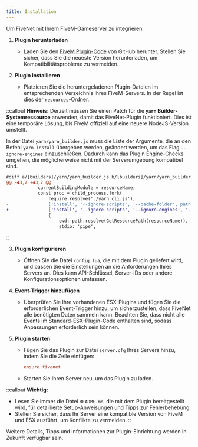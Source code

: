 ```yaml
---
title: Installation
---
```


Um FiveNet mit Ihrem FiveM-Gameserver zu integrieren:

1. **Plugin herunterladen**
    - Laden Sie den [FiveM Plugin-Code](https://github.com/fivenet-app/plugins/tree/main/fivem/fivenet) von GitHub herunter. Stellen Sie sicher, dass Sie die neueste Version herunterladen, um Kompatibilitätsprobleme zu vermeiden.

2. **Plugin installieren**
    - Platzieren Sie die heruntergeladenen Plugin-Dateien im entsprechenden Verzeichnis Ihres FiveM-Servers. In der Regel ist dies der `resources`-Ordner.

::callout
**Hinweis:** Derzeit müssen Sie einen Patch für die **`yarn` Builder-Systemressource** anwenden, damit das FiveNet-Plugin funktioniert. Dies ist eine temporäre Lösung, bis FiveM offiziell auf eine neuere NodeJS-Version umstellt.

In der Datei `yarn/yarn_builder.js` muss die Liste der Argumente, die an den Befehl `yarn install` übergeben werden, geändert werden, um das Flag `--ignore-engines` einzuschließen. Dadurch kann das Plugin Engine-Checks umgehen, die möglicherweise nicht mit der Serverumgebung kompatibel sind.

```diff
#diff a/[builders]/yarn/yarn_builder.js b/[builders]/yarn/yarn_builder.js
@@ -43,7 +43,7 @@
 			currentBuildingModule = resourceName;
 			const proc = child_process.fork(
 				require.resolve('./yarn_cli.js'),
-				['install', '--ignore-scripts', '--cache-folder', path.join(initCwd, 'cache', 'yarn-cache'), '--mutex', 'file:' + path.join(initCwd, 'cache', 'yarn-mutex')],
+				['install', '--ignore-scripts', '--ignore-engines', '--cache-folder', path.join(initCwd, 'cache', 'yarn-cache'), '--mutex', 'file:' + path.join(initCwd, 'cache', 'yarn-mutex')],
 				{
 					cwd: path.resolve(GetResourcePath(resourceName)),
 					stdio: 'pipe',
```
::

3. **Plugin konfigurieren**
    - Öffnen Sie die Datei `config.lua`, die mit dem Plugin geliefert wird, und passen Sie die Einstellungen an die Anforderungen Ihres Servers an. Dies kann API-Schlüssel, Server-IDs oder andere Konfigurationsoptionen umfassen.

4. **Event-Trigger hinzufügen**
    - Überprüfen Sie Ihre vorhandenen ESX-Plugins und fügen Sie die erforderlichen Event-Trigger hinzu, um sicherzustellen, dass FiveNet alle benötigten Daten sammeln kann. Beachten Sie, dass nicht alle Events im Standard-ESX-Plugin-Code enthalten sind, sodass Anpassungen erforderlich sein können.

5. **Plugin starten**
    - Fügen Sie das Plugin zur Datei `server.cfg` Ihres Servers hinzu, indem Sie die Zeile einfügen:
      ```cfg
      ensure fivenet
      ```
    - Starten Sie Ihren Server neu, um das Plugin zu laden.

::callout
**Wichtig:**

- Lesen Sie immer die Datei `README.md`, die mit dem Plugin bereitgestellt wird, für detaillierte Setup-Anweisungen und Tipps zur Fehlerbehebung.
- Stellen Sie sicher, dass Ihr Server eine kompatible Version von FiveM und ESX ausführt, um Konflikte zu vermeiden.
::

Weitere Details, Tipps und Informationen zur Plugin-Einrichtung werden in Zukunft verfügbar sein.
